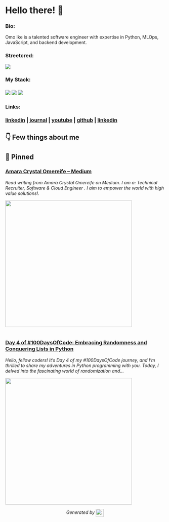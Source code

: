 
# Hello there! 👋


### Bio:

Omo Ike is a talented software engineer with expertise in Python, MLOps, JavaScript, and backend development.
            

### Streetcred:

<a href="https://www.tublian.com/profile/marameref?ss=true"><img src="https://rd3ps1doua.execute-api.us-east-1.amazonaws.com/dev/ft/profile/streetcred/badge/marameref?type=without_score"></a>

### My Stack:

### <img src="https://rd3ps1doua.execute-api.us-east-1.amazonaws.com/dev/ft/profile/streetcred/github/tag/Python"/> <img src="https://rd3ps1doua.execute-api.us-east-1.amazonaws.com/dev/ft/profile/streetcred/github/tag/MLOps"/> <img src="https://rd3ps1doua.execute-api.us-east-1.amazonaws.com/dev/ft/profile/streetcred/github/tag/JavaScript"/>

### 

### 

### Links:

### <a href="https://www.linkedin.com/in/amarachi-crystal-omereife-416a081a1/">linkedin</a> | <a href="https://www.tublian.com/profile/marameref">journal</a> | <a href="https://www.youtube.com/feeds/videos.xml?channel_id=UC2fNk0OojBTn--EQvgaUKeQ">youtube</a> | <a href="https://www.github.com/marameref">github</a> | <a href="">linkedin</a>

## 👇 Few things about me


<div>

            
</div>




## 📌 Pinned

<div>

<div>
<div id="pinned-card">

### <a href="https://medium.com/@marameref" target="_blank">Amara Crystal Omereife – Medium</a>
*Read writing from Amara Crystal Omereife on Medium. I am a: Technical Recruiter, Software & Cloud Engineer . I aim to empower the world with high value solutions!.*

<a href="https://medium.com/@marameref" target="_blank">
      <img src="https://miro.medium.com/v2/resize:fit:2400/1*qKwbEQZtHwyj3pQhv-pFig.png" width="400px">
</a>
</div>
                  

<br/>



<div>
<div id="pinned-card">

### <a href="https://medium.com/@marameref/day-4-of-100daysofcode-embracing-randomness-and-conquering-lists-in-python-ba18fe10ce48" target="_blank">Day 4 of #100DaysOfCode: Embracing Randomness and Conquering Lists in Python</a>
*Hello, fellow coders! It’s Day 4 of my #100DaysOfCode journey, and I’m thrilled to share my adventures in Python programming with you. Today, I delved into the fascinating world of randomization and…*

<a href="https://medium.com/@marameref/day-4-of-100daysofcode-embracing-randomness-and-conquering-lists-in-python-ba18fe10ce48" target="_blank">
      <img src="https://miro.medium.com/v2/resize:fit:1200/0*uk8lYGta7jxoBFWH" width="400px">
</a>
</div>
                  
</div>
            

<p align="center">
<i>Generated by <a href="https://www.tublian.com/"><img src="https://tublian-newsletter-assets.s3.amazonaws.com/just-logo.png" width="25" style="vertical-align: middle"/></i>
</p>
